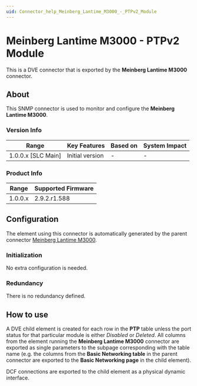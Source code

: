 ```yaml
---
uid: Connector_help_Meinberg_Lantime_M3000_-_PTPv2_Module
---
```


# Meinberg Lantime M3000 - PTPv2 Module

This is a DVE connector that is exported by the **Meinberg Lantime M3000** connector.

## About

This SNMP connector is used to monitor and configure the **Meinberg Lantime M3000**.

### Version Info

| Range                | Key Features     | Based on     | System Impact     |
|----------------------|------------------|--------------|-------------------|
| 1.0.0.x \[SLC Main\] | Initial version  | \-           | \-                |

### Product Info

| Range     | Supported Firmware     |
|-----------|------------------------|
| 1.0.0.x   | 2.9.2.r1.588           |

## Configuration

The element using this connector is automatically generated by the parent connector [Meinberg Lantime M3000](xref:Connector_help_Meinberg_Lantime_M3000).

### Initialization

No extra configuration is needed.

### Redundancy

There is no redundancy defined.

## How to use

A DVE child element is created for each row in the **PTP** table unless the port status for that particular module is either *Disabled* or *Deleted*. All columns from the element running the **Meinberg Lantime M3000** connector are exported as single parameters to the subpage corresponding with the table name (e.g. the columns from the **Basic Networking table** in the parent connector are exported to the **Basic Networking page** in the child element).

DCF connections are exported to the child element as a physical dynamic interface.
